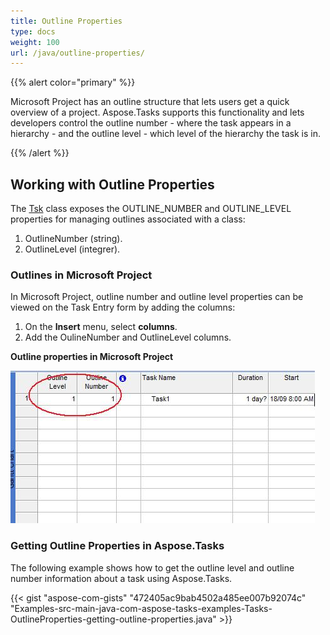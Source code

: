 ```yaml
---
title: Outline Properties
type: docs
weight: 100
url: /java/outline-properties/
---
```


{{% alert color="primary" %}} 

Microsoft Project has an outline structure that lets users get a quick overview of a project. Aspose.Tasks supports this functionality and lets developers control the outline number - where the task appears in a hierarchy - and the outline level - which level of the hierarchy the task is in.

{{% /alert %}} 
## **Working with Outline Properties**
The [Tsk](https://apireference.aspose.com/tasks/java/com.aspose.tasks/Tsk/) class exposes the OUTLINE_NUMBER and OUTLINE_LEVEL properties for managing outlines associated with a class:

1. OutlineNumber (string).
2. OutlineLevel (integrer).
### **Outlines in Microsoft Project**
In Microsoft Project, outline number and outline level properties can be viewed on the Task Entry form by adding the columns:

1. On the **Insert** menu, select **columns**.
2. Add the OulineNumber and OutlineLevel columns.


**Outline properties in Microsoft Project** 

![todo:image_alt_text](outline-properties_1.png)
### **Getting Outline Properties in Aspose.Tasks**
The following example shows how to get the outline level and outline number information about a task using Aspose.Tasks.

{{< gist "aspose-com-gists" "472405ac9bab4502a485ee007b92074c" "Examples-src-main-java-com-aspose-tasks-examples-Tasks-OutlineProperties-getting-outline-properties.java" >}}
